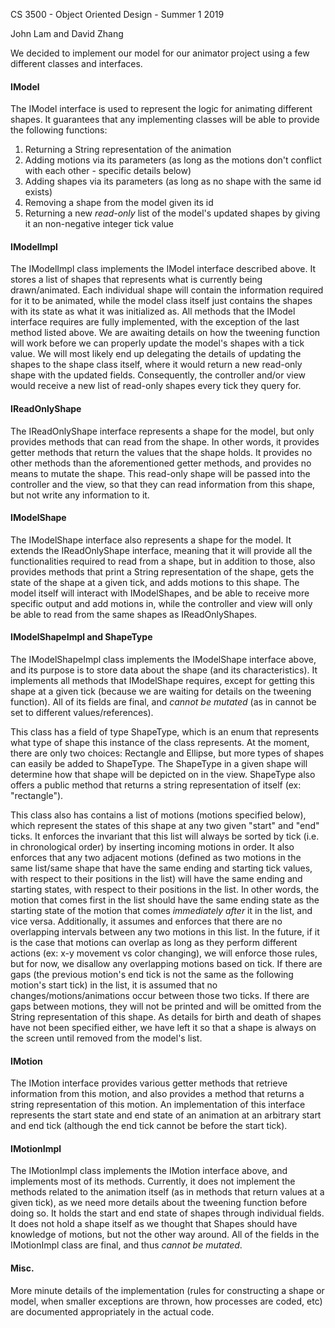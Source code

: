 CS 3500 - Object Oriented Design - Summer 1 2019

John Lam and David Zhang

We decided to implement our model for our animator project using a few different classes and interfaces.

#### IModel
The IModel interface is used to represent the logic for animating different shapes. It guarantees that any implementing classes will be able to provide the following functions:
1. Returning a String representation of the animation
2. Adding motions via its parameters (as long as the motions don't conflict with each other - specific details below)
3. Adding shapes via its parameters (as long as no shape with the same id exists)
4. Removing a shape from the model given its id
5. Returning a new *read-only* list of the model's updated shapes by giving it an non-negative integer tick
value

#### IModelImpl
The IModelImpl class implements the IModel interface described above. It stores a list of shapes that represents what is currently being drawn/animated. Each individual shape will contain the information required for it to be animated, while the model class itself just contains the shapes with its state as what it was initialized as. All methods that the IModel interface requires are fully implemented, with the exception of the last method listed above. We are awaiting details on how the tweening function will work before we can properly update the model's shapes with a tick value. We will most likely end up delegating the details of updating the shapes to the shape class itself, where it would return a new read-only shape with the updated fields. Consequently, the controller and/or view would receive a new list of read-only shapes every tick they query for.

#### IReadOnlyShape
The IReadOnlyShape interface represents a shape for the model, but only provides methods that can read from the shape. In other words, it provides getter methods that return the values that the shape holds. It provides no other methods than the aforementioned getter methods, and provides no means to mutate the shape. This read-only shape will be passed into the controller and the view, so that they can read information from this shape, but not write any information to it.

#### IModelShape
The IModelShape interface also represents a shape for the model. It extends the IReadOnlyShape interface, meaning that it will provide all the functionalities required to read from a shape, but in addition to those, also provides methods that print a String representation of the shape, gets the state of the shape at a given tick, and adds motions to this shape. The model itself will interact with IModelShapes, and be able to receive more specific output and add motions in, while the controller and view will only be able to read from the same shapes as IReadOnlyShapes.

#### IModelShapeImpl and ShapeType
The IModelShapeImpl class implements the IModelShape interface above, and its purpose is to store data about the shape (and its characteristics). It implements all methods that IModelShape requires, except for getting this shape at a given tick (because we are waiting for details on the tweening function). All of its fields are final, and *cannot be mutated* (as in cannot be set to different values/references).

This class has a field of type ShapeType, which is an enum that represents what type of shape this instance of the class represents. At the moment, there are only two choices: Rectangle and Ellipse, but more types of shapes can easily be added to ShapeType. The ShapeType in a given shape will determine how that shape will be depicted on in the view. ShapeType also offers a public method that returns a string representation of itself (ex: "rectangle").

This class also has contains a list of motions (motions specified below), which represent the states of this shape at any two given "start" and "end" ticks. It enforces the invariant that this list will always be sorted by tick (i.e. in chronological order) by inserting incoming motions in order. It also enforces that any two adjacent motions (defined as two motions in the same list/same shape that have the same ending and starting tick values, with respect to their positions in the list) will have the same ending and starting states, with respect to their positions in the list. In other words, the motion that comes first in the list should have the same ending state as the starting state of the motion that comes *immediately after* it in the list, and vice versa. Additionally, it assumes and enforces that there are no overlapping intervals between any two motions in this list. In the future, if it is the case that motions can overlap as long as they perform different actions (ex: x-y movement vs color changing), we will enforce those rules, but for now, we disallow any overlapping motions based on tick. If there are gaps (the previous motion's end tick is not the same as the following motion's start tick) in the list, it is assumed that no changes/motions/animations occur between those two ticks. If there are gaps between motions, they will not be printed and will be omitted from the String representation of this shape. As details for birth and death of shapes have not been specified either, we have left it so that a shape is always on the screen until removed from the model's list.

#### IMotion
The IMotion interface provides various getter methods that retrieve information from this motion, and also provides a method that returns a string representation of this motion. An implementation of this interface represents the start state and end state of an animation at an arbitrary start and end tick (although the end tick cannot be before the start tick).

#### IMotionImpl
The IMotionImpl class implements the IMotion interface above, and implements most of its methods. Currently, it does not implement the methods related to the animation itself (as in methods that return values at a given tick), as we need more details about the tweening function before doing so. It holds the start and end state of shapes through individual fields. It does not hold a shape itself as we thought that Shapes should have knowledge of motions, but not the other way around. All of the fields in the IMotionImpl class are final, and thus *cannot be mutated*.

#### Misc.
More minute details of the implementation (rules for constructing a shape or model, when smaller exceptions are thrown, how processes are coded, etc) are documented appropriately in the actual code.
